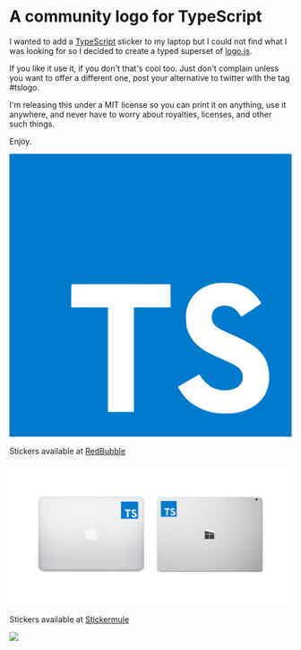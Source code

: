 A community logo for TypeScript 
================================

I wanted to add a [TypeScript](http://www.typescriptlang.org/) sticker to my laptop but I could not find what I was looking for so I decided to create a typed superset of [logo.js](https://github.com/voodootikigod/logo.js).

If you like it use it, if you don't that's cool too. Just don't complain unless you want to offer a different one, post your alternative to twitter with the tag #tslogo.

I'm releasing this under a MIT license so you can print it on anything, use it anywhere, and never have to worry about royalties, licenses, and other such things.

Enjoy.

![TS Logo (PNG)](ts.png)

Stickers available at [RedBubble](http://www.redbubble.com/people/owerreloaded/works/17165938-typescript?p=sticker)

![TS Logo (PNG)](stickers/sticker.jpg)

Stickers available at [Stickermule](https://www.stickermule.com/marketplace/10074-typescript)

![](https://d21ii91i3y6o6h.cloudfront.net/gallery_images/from_proof/10074/large/1455714081/typescript.png)
